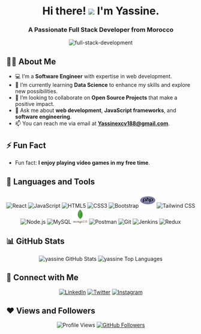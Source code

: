 <!-- Introduction -->
<h1 align="center">Hi there! <img src="https://raw.githubusercontent.com/MartinHeinz/MartinHeinz/master/wave.gif" width="30px"> I'm Yassine.</h1>
<h3 align="center">A Passionate Full Stack Developer from Morocco</h3>

<!-- GIF -->
<p align="center">
    <img src="https://user-images.githubusercontent.com/77829205/124051039-9ab94900-da13-11eb-9654-1d79bf3cfe37.gif" alt="full-stack-development" width="600" height="300">
</p>

<!-- About Me -->
## 🙋‍♂️ About Me

- 💻 I’m a **Software Engineer** with expertise in web development.
- 🌱 I’m currently learning **Data Science** to enhance my skills and explore new possibilities.
- 👯 I’m looking to collaborate on **Open Source Projects** that make a positive impact.
- 💬 Ask me about **web development**, **JavaScript frameworks**, and **software engineering**.
- 📫 You can reach me via email at **Yassinexcv188@gmail.com**.

<!-- Fun Fact -->
## ⚡ Fun Fact

- Fun fact: **I enjoy playing video games in my free time**.

<!-- Languages and Tools -->
## 🚀 Languages and Tools

<p align="center">
    <img src="https://img.icons8.com/color/48/000000/react-native.png" alt="React">
    <img src="https://img.icons8.com/color/48/000000/javascript.png" alt="JavaScript">
    <img src="https://img.icons8.com/color/48/000000/html-5.png" alt="HTML5">
    <img src="https://img.icons8.com/color/48/000000/css3.png" alt="CSS3">
    <img src="https://img.icons8.com/color/48/000000/bootstrap.png" alt="Bootstrap">
    <img src="https://raw.githubusercontent.com/devicons/devicon/master/icons/php/php-original.svg" alt="PHP" width="40" height="40">
    <img src="https://www.vectorlogo.zone/logos/tailwindcss/tailwindcss-icon.svg" alt="Tailwind CSS" width="40" height="40">
    <img src="https://img.icons8.com/color/48/000000/nodejs.png" alt="Node.js">
    <img src="https://img.icons8.com/fluent/50/000000/mysql-logo.png" alt="MySQL">
    <img src="https://raw.githubusercontent.com/devicons/devicon/master/icons/mongodb/mongodb-original-wordmark.svg" alt="MongoDB" width="40" height="40">
    <img src="https://www.vectorlogo.zone/logos/getpostman/getpostman-icon.svg" alt="Postman" width="45" height="45">
    <img src="https://img.icons8.com/color/48/000000/git.png" alt="Git">
    <img src="https://www.vectorlogo.zone/logos/jenkins/jenkins-icon.svg" alt="Jenkins" width="48" height="48">
    <img src="https://img.icons8.com/color/48/000000/redux.png" alt="Redux">
    <!-- Add more icons for Flutter and Dart -->
</p>

<!-- GitHub Stats -->
## 📊 GitHub Stats

<p align="center">
    <img alt="yassine GitHub Stats" src="https://github-readme-stats.vercel.app/api?username=yassinexcv&show_icons=true&count_private=true&theme=react&hide_border=true&bg_color=0D1117">
    <img alt="yassine Top Languages" src="https://github-readme-stats.vercel.app/api/top-langs/?username=yassinexcv&langs_count=8&count_private=true&layout=compact&theme=react&hide_border=true&bg_color=0D1117">
</p>

<!-- Connect with Me -->
## 🤝 Connect with Me

<p align="center">
    <a href="https://www.linkedin.com/in/y-touti/"><img src="https://img.icons8.com/fluent/48/000000/linkedin.png" alt="LinkedIn"></a>
    <a href="https://twitter.com/Yassine10138002"><img src="https://img.icons8.com/fluent/48/000000/twitter.png" alt="Twitter"></a>
    <a href="https://www.instagram.com/yassinexcv188/"><img src="https://img.icons8.com/fluent/48/000000/instagram-new.png" alt="Instagram"></a>
</p>

<!-- Profile Views and Followers -->
## ❤ Views and Followers
<p align="center">
    <img src="https://komarev.com/ghpvc/?username=yassinexcv" alt="Profile Views">
    <a href="https://github.com/yassinexcv?tab=followers"><img src="https://img.shields.io/github/followers/yassinexcv?label=Followers&style=social" alt="GitHub Followers"></a>
</p>
